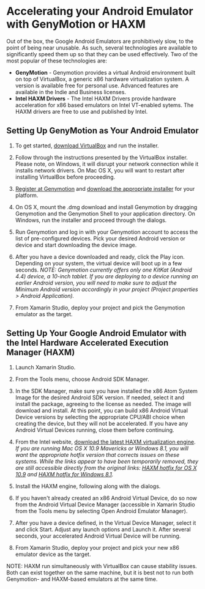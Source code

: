 # Accelerating your Android Emulator with GenyMotion or HAXM

Out of the box, the Google Android Emulators are prohibitively slow, to the point of being near unusable. As such, several technologies are available to significantly speed them up so that they can be used effectively. Two of the most popular of these technologies are:

 * **GenyMotion** - Genymotion provides a virtual Android environment built on top of VirtualBox, a generic x86 hardware virtualization system. A version is available free for personal use. Advanced features are available in the Indie and Business licenses.
 * **Intel HAXM Drivers** - The Intel HAXM Drivers provide hardware acceleration for x86 based emulators on Intel VT-enabled sytems. The HAXM drivers are free to use and published by Intel. 

## Setting Up GenyMotion as Your Android Emulator

1. To get started, [download VirtualBox](http://www.oracle.com/technetwork/server-storage/virtualbox/downloads/index.html) and run the installer.

2. Follow through the instructions presented by the VirtualBox installer. Please note, on Windows, it will disrupt your network connection while it installs network drivers. On Mac OS X, you will want to restart after installing VirtualBox before proceeding.

3. [Register at Genymotion](https://cloud.genymotion.com/page/customer/login/) and [download the appropriate installer](https://cloud.genymotion.com/page/launchpad/download/) for your platform.

4. On OS X, mount the .dmg download and install Genymotion by dragging Genymotion and the Genymotion Shell to your application directory. On Windows, run the installer and proceed through the dialogs.

5. Run Genymotion and log in with your Genymotion account to access the list of pre-configured devices. Pick your desired Android version or device and start downloading the device image.

6. After you have a device downloaded and ready, click the Play icon. Depending on your system, the virtual device will boot up in a few seconds. _NOTE: Genymotion currently offers only one KitKat (Android 4.4) device, a 10-inch tablet. If you are deploying to a device running an earlier Android version, you will need to make sure to adjust the Minimum Android version accordingly in your project (Project properties > Android Application)._

7. From Xamarin Studio, deploy your project and pick the Genymotion emulator as the target.

## Setting Up Your Google Android Emulator with the Intel Hardware Accelerated Execution Manager (HAXM)


1. Launch Xamarin Studio.

2. From the Tools menu, choose Android SDK Manager.

3. In the SDK Manager, make sure you have installed the x86 Atom System Image for the desired Android SDK version. If needed, select it and install the package, agreeing to the license as needed. The image will download and install. At this point, you can build x86 Android Virtual Device versions by selecting the appropriate CPU/ABI choice when creating the device, but they will not be accelerated. If you have any Android Virtual Devices running, close them before continuing.

4. From the Intel website, [download the latest HAXM virtualization engine](http://software.intel.com/en-us/articles/intel-hardware-accelerated-execution-manager/). _If you are running Mac OS X 10.9 Mavericks or Windows 8.1, you will want the appropriate hotfix version that corrects issues on these systems. While the links appear to have been temporarily removed, they are still accessible directly from the original links: [HAXM hotfix for OS X 10.9](http://software.intel.com/en-us/articles/intel-hardware-accelerated-execution-manager-end-user-license-agreement-macos-hotfix) and [HAXM hotfix for Windows 8.1](http://software.intel.com/en-us/articles/intel-hardware-accelerated-execution-manager-end-user-license-agreement-windows-hotfix)._

5. Install the HAXM engine, following along with the dialogs.

6. If you haven't already created an x86 Android Virtual Device, do so now from the Android Virtual Device Manager (accessible in Xamarin Studio from the Tools menu by selecting Open Android Emulator Manager).

7. After you have a device defined, in the Virtual Device Manager, select it and click Start. Adjust any launch options and Launch it. After several seconds, your accelerated Android Virtual Device will be running.

8. From Xamarin Studio, deploy your project and pick your new x86 emulator device as the target.

NOTE: HAXM run simultaneously with VirtualBox can cause stability issues. Both can exist together on the same machine, but it is best not to run both Genymotion- and HAXM-based emulators at the same time.